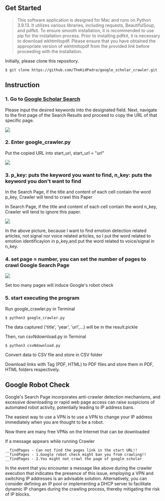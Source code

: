 

## Get Started

>This software application is designed for Mac and runs on Python 3.9.13. It utilizes various libraries, including requests, BeautifulSoup, and pdfkit. To ensure smooth installation, it is recommended to use pip for the installation process.
>Prior to installing pdfkit, it is necessary to download wkhtmltopdf. Please ensure that you have obtained the appropriate version of wkhtmltopdf from the provided link before proceeding with the installation.

Initially, please clone this repository.

```
$ git clone https://github.com/TheKidPadra/google_scholar_crawler.git
```

## Instruction

### 1. Go to [Google Scholar Search](https://scholar.google.com/)

Please input the desired keywords into the designated field. Next, navigate to the first page of the Search Results and proceed to copy the URL of that specific page.

![](https://github.com/TheKidPadra/google_scholar_crawler/blob/main/Assets/GS.png)

### 2. Enter google_crawler.py

Put the copied URL into start_url, start_url = "url"

![](https://github.com/TheKidPadra/google_scholar_crawler/blob/main/Assets/google_crawler_py(v2).png)

### 3. p_key: puts the keyword you want to find, n_key: puts the keyword you don't want to find

In the Search Page, if the title and content of each cell contain the word p_key, Crawler will tend to crawl this Paper

In Search Page, if the title and content of each cell contain the word n_key, Crawler will tend to ignore this paper.

![](https://github.com/TheKidPadra/google_scholar_crawler/blob/main/Assets/google_crawler_py.png)

In the above picture, because I want to find emotion detection related articles, not signal nor voice related articles, so I put the word related to emotion identificayion in p_key,and put the word related to voice/signal in n_key.

### 4. set page = number, you can set the number of pages to crawl Google Search Page

![](https://github.com/TheKidPadra/google_scholar_crawler/blob/main/Assets/google_crawler_py(v3).png)

Set too many pages will induce Google's robot check

### 5. start executing the program

Run google_crawler.py in Terminal

```
$ python3 google_crawler.py
```

The data captured ('title', 'year', 'url',...) will be in the result.pickle

Then, run csvNdownload.py in Terminal

```
$ python3 csvNdownload.py
```

Convert data to CSV file and store in CSV folder

Download links with Tag (PDF, HTML) to PDF files and store them in PDF, HTML folders respectively.

## Google Robot Check

Google's Search Page incorporates anti-crawler detection mechanisms, and excessive downloading or rapid web page access can raise suspicions of automated robot activity, potentially leading to IP address bans.

The easiest way to use a VPN is to use a VPN to change your IP address immediately when you are thought to be a robot.

Now there are many free VPNs on the Internet that can be downloaded

If a message appears while running Crawler

```
__findPages - Can not find the pages link in the start URL!!
__findPages - 1.Google robot check might ban you from crawling!!
__findPages - 2.You might not crawl the page of google scholar

```

In the event that you encounter a message like above during the crawler execution that indicates the presence of this issue, employing a VPN and switching IP addresses is an advisable solution. Alternatively, you can consider defining an IP pool or implementing a DHCP server to facilitate dynamic IP changes during the crawling process, thereby mitigating the risk of IP blocks.
